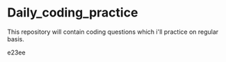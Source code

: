 # Daily_coding_practice
This repository will contain coding questions which i'll practice on regular basis. 




e23ee

